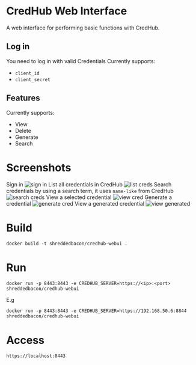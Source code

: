 # CredHub Web Interface

A web interface for performing basic functions with CredHub.

## Log in
You need to log in with valid Credentials
Currently supports:
* `client_id`
* `client_secret`

## Features
Currently supports:
* View
* Delete
* Generate
* Search

# Screenshots
Sign in
![sign in](https://github.com/shreddedbacon/credhub-webui/blob/master/screenshots/01-sign_in.png)
List all credentials in CredHub
![list creds](https://github.com/shreddedbacon/credhub-webui/blob/master/screenshots/01-list_creds.png)
Search credentials by using a search term, it uses `name-like` from CredHub
![search creds](https://github.com/shreddedbacon/credhub-webui/blob/master/screenshots/03-search-creds.png)
View a selected credential
![view cred](https://github.com/shreddedbacon/credhub-webui/blob/master/screenshots/04-view_cred.png)
Generate a credential
![generate cred](https://github.com/shreddedbacon/credhub-webui/blob/master/screenshots/05-generate_cred.png)
View a generated credential
![view generated](https://github.com/shreddedbacon/credhub-webui/blob/master/screenshots/06-view_generated.png)

# Build
```
docker build -t shreddedbacon/credhub-webui .
```
# Run
```
docker run -p 8443:8443 -e CREDHUB_SERVER=https://<ip>:<port> shreddedbacon/credhub-webui
```
E.g
```
docker run -p 8443:8443 -e CREDHUB_SERVER=https://192.168.50.6:8844 shreddedbacon/credhub-webui
```

# Access

```
https://localhost:8443
```
